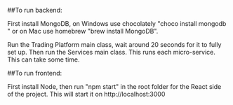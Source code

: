 ##To run backend:

First install MongoDB, on Windows use chocolately "choco install mongodb " or on Mac use homebrew "brew install MongoDB". 

Run the Trading Platform main class, wait around 20 seconds for it to fully set up. Then run the Services main class. This runs each micro-service. This can take some time.

##To run frontend:

First install Node, then run "npm start" in the root folder for the React side of the project. This will start it on http://localhost:3000
